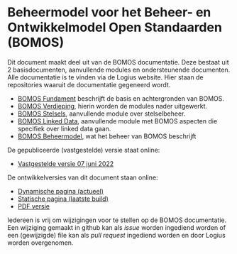 # Beheermodel voor het Beheer- en Ontwikkelmodel Open Standaarden (BOMOS)

Dit document maakt deel uit van de BOMOS documentatie. Deze bestaat uit
2 basisdocumenten, aanvullende modules en ondersteunende documenten. Alle
documentatie is te vinden via de Logius website. Hier staan de repositories
waaruit de documentatie gegeneerd wordt.
- [BOMOS Fundament](https://www.github.com/Logius-standaarden/BOMOS-Fundament)
  beschrijft de basis en achtergronden van BOMOS.
- [BOMOS Verdieping](https://www.github.com/Logius-standaarden/BOMOS-Verdieping),
  hierin worden de modules nader uitgewerkt.
- [BOMOS Stelsels](https://www.github.com/Logius-standaarden/BOMOS-Stelsels),
  aanvullende module over stelselbeheer.
- [BOMOS Linked Data](https://www.github.com/Logius-standaarden/BOMOS-LinkedData),
  aanvullende module met BOMOS aspecten die specifiek over linked data gaan.
- [BOMOS Beheermodel](https://www.github.com/Logius-standaarden/BOMOS-Beheermodel),
  wat het beheer van BOMOS beschrijft

De gepubliceerde (vastgestelde) versie staat online:
- [Vastgestelde versie 07 juni 2022](https://gitdocumentatie.logius.nl/publicatie/bomos/fundament)

De ontwikkelversies van dit document staan online:
- [Dynamische pagina (actueel)](https://Logius-standaarden.github.io/BOMOS-Fundament/index.html)
- [Statische pagina (laatste build)](https://Logius-standaarden.github.io/BOMOS-Fundament/snapshot.html)
- [PDF versie](https://logius-standaarden.github.io/BOMOS-Fundament/BOMOS-Fundament.pdf)

Iedereen is vrij om wijzigingen voor te stellen op de BOMOS documentatie.
Een wijziging gemaakt in github kan als _issue_ worden ingediend worden of
een (gewijzigde) file kan als _pull request_ ingediend worden
en door Logius worden overgenomen.
